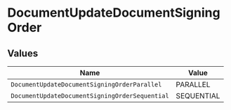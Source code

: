 # DocumentUpdateDocumentSigningOrder


## Values

| Name                                           | Value                                          |
| ---------------------------------------------- | ---------------------------------------------- |
| `DocumentUpdateDocumentSigningOrderParallel`   | PARALLEL                                       |
| `DocumentUpdateDocumentSigningOrderSequential` | SEQUENTIAL                                     |